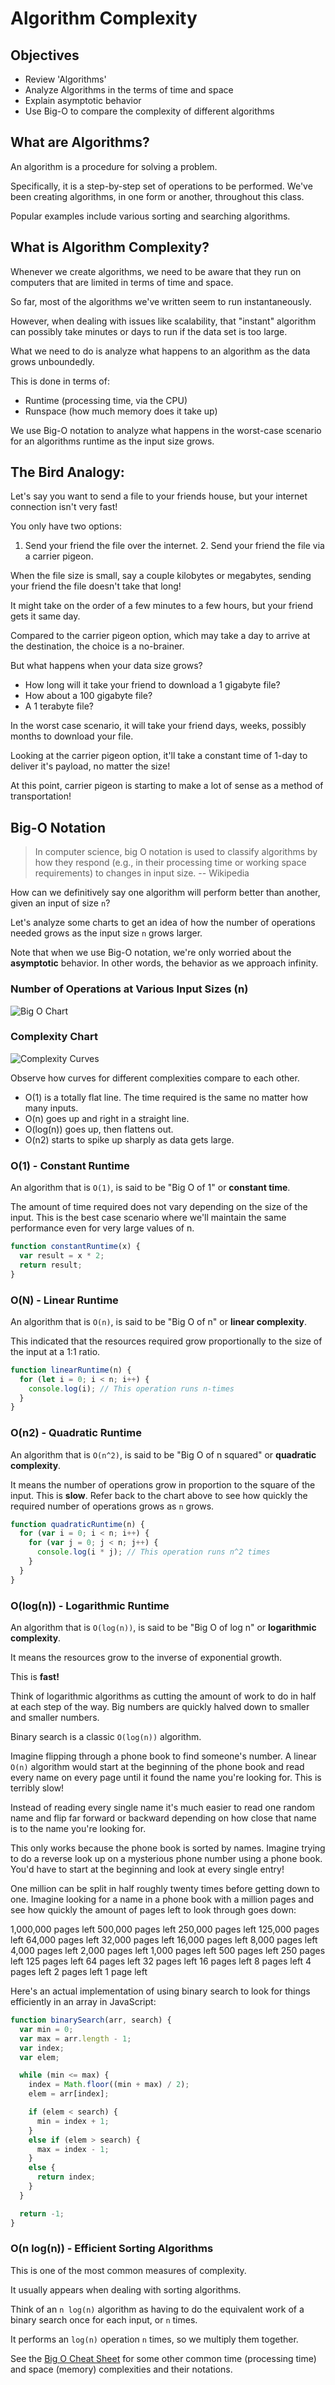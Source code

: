 # Algorithm Complexity

## Objectives

* Review 'Algorithms'
* Analyze Algorithms in the terms of time and space
* Explain asymptotic behavior
* Use Big-O to compare the complexity of different algorithms

## What are Algorithms?

An algorithm is a procedure for solving a problem.

Specifically, it is a step-by-step set of operations to be performed. We've been creating algorithms, in one form or another, throughout this class.

Popular examples include various sorting and searching algorithms.

## What is Algorithm Complexity?

Whenever we create algorithms, we need to be aware that they run on computers that are limited in terms of time and space.

So far, most of the algorithms we've written seem to run instantaneously.

However, when dealing with issues like scalability, that "instant" algorithm can possibly take minutes or days to run if the data set is too large.

What we need to do is analyze what happens to an algorithm as the data grows unboundedly.

This is done in terms of:

* Runtime \(processing time, via the CPU\)
* Runspace \(how much memory does it take up\)

We use Big-O notation to analyze what happens in the worst-case scenario for an algorithms runtime as the input size grows.

## The Bird Analogy:

Let's say you want to send a file to your friends house, but your internet connection isn't very fast!

You only have two options:  
1. Send your friend the file over the internet. 2. Send your friend the file via a carrier pigeon.

When the file size is small, say a couple kilobytes or megabytes, sending your friend the file doesn't take that long!

It might take on the order of a few minutes to a few hours, but your friend gets it same day.

Compared to the carrier pigeon option, which may take a day to arrive at the destination, the choice is a no-brainer.

But what happens when your data size grows?

* How long will it take your friend to download a 1 gigabyte file?
* How about a 100 gigabyte file?
* A 1 terabyte file?

In the worst case scenario, it will take your friend days, weeks, possibly months to download your file.

Looking at the carrier pigeon option, it'll take a constant time of 1-day to deliver it's payload, no matter the size!

At this point, carrier pigeon is starting to make a lot of sense as a method of transportation!

## Big-O Notation

> In computer science, big O notation is used to classify algorithms by how they respond \(e.g., in their processing time or working space requirements\) to changes in input size. -- Wikipedia

How can we definitively say one algorithm will perform better than another, given an input of size `n`?

Let's analyze some charts to get an idea of how the number of operations needed grows as the input size `n` grows larger.

Note that when we use Big-O notation, we're only worried about the **asymptotic** behavior. In other words, the behavior as we approach infinity.

### Number of Operations at Various Input Sizes \(n\)

![Big O Chart](../.gitbook/assets/big-o-chart.png)

### Complexity Chart

![Complexity Curves](../.gitbook/assets/big-o-complexity-curves.jpg)

Observe how curves for different complexities compare to each other.

* O\(1\) is a totally flat line. The time required is the same no matter how many inputs.
* O\(n\) goes up and right in a straight line.
* O\(log\(n\)\) goes up, then flattens out.
* O\(n2\) starts to spike up sharply as data gets large.

### O\(1\) - Constant Runtime

An algorithm that is `O(1)`, is said to be "Big O of 1" or **constant time**.

The amount of time required does not vary depending on the size of the input. This is the best case scenario where we'll maintain the same performance even for very large values of n.

```javascript
function constantRuntime(x) {
  var result = x * 2;
  return result;
}
```

### O\(N\) - Linear Runtime

An algorithm that is `O(n)`, is said to be "Big O of n" or **linear complexity**.

This indicated that the resources required grow proportionally to the size of the input at a 1:1 ratio.

```javascript
function linearRuntime(n) {
  for (let i = 0; i < n; i++) {
    console.log(i); // This operation runs n-times
  }
}
```

### O\(n2\) - Quadratic Runtime

An algorithm that is `O(n^2)`, is said to be "Big O of n squared" or **quadratic complexity**.

It means the number of operations grow in proportion to the square of the input. This is **slow**. Refer back to the chart above to see how quickly the required number of operations grows as `n` grows.

```javascript
function quadraticRuntime(n) {
  for (var i = 0; i < n; i++) {
    for (var j = 0; j < n; j++) {
      console.log(i * j); // This operation runs n^2 times
    }
  }
}
```

### O\(log\(n\)\) - Logarithmic Runtime

An algorithm that is `O(log(n))`, is said to be "Big O of log n" or **logarithmic complexity**.

It means the resources grow to the inverse of exponential growth.

This is **fast!**

Think of logarithmic algorithms as cutting the amount of work to do in half at each step of the way. Big numbers are quickly halved down to smaller and smaller numbers.

Binary search is a classic `O(log(n))` algorithm.

Imagine flipping through a phone book to find someone's number. A linear `O(n)` algorithm would start at the beginning of the phone book and read every name on every page until it found the name you're looking for. This is terribly slow!

Instead of reading every single name it's much easier to read one random name and flip far forward or backward depending on how close that name is to the name you're looking for.

This only works because the phone book is sorted by names. Imagine trying to do a reverse look up on a mysterious phone number using a phone book. You'd have to start at the beginning and look at every single entry!

One million can be split in half roughly twenty times before getting down to one. Imagine looking for a name in a phone book with a million pages and see how quickly the amount of pages left to look through goes down:

1,000,000 pages left 500,000 pages left 250,000 pages left 125,000 pages left 64,000 pages left 32,000 pages left 16,000 pages left 8,000 pages left 4,000 pages left 2,000 pages left 1,000 pages left 500 pages left 250 pages left 125 pages left 64 pages left 32 pages left 16 pages left 8 pages left 4 pages left 2 pages left 1 page left

Here's an actual implementation of using binary search to look for things efficiently in an array in JavaScript:

```javascript
function binarySearch(arr, search) {
  var min = 0;
  var max = arr.length - 1;
  var index;
  var elem;

  while (min <= max) {
    index = Math.floor((min + max) / 2);
    elem = arr[index];

    if (elem < search) {
      min = index + 1;
    }
    else if (elem > search) {
      max = index - 1;
    }
    else {
      return index;
    }
  }

  return -1;
}
```

### O\(n log\(n\)\) - Efficient Sorting Algorithms

This is one of the most common measures of complexity.

It usually appears when dealing with sorting algorithms.

Think of an `n log(n)` algorithm as having to do the equivalent work of a binary search once for each input, or `n` times.

It performs an `log(n)` operation `n` times, so we multiply them together.

See the [Big O Cheat Sheet](http://bigocheatsheet.com/) for some other common time \(processing time\) and space \(memory\) complexities and their notations.

